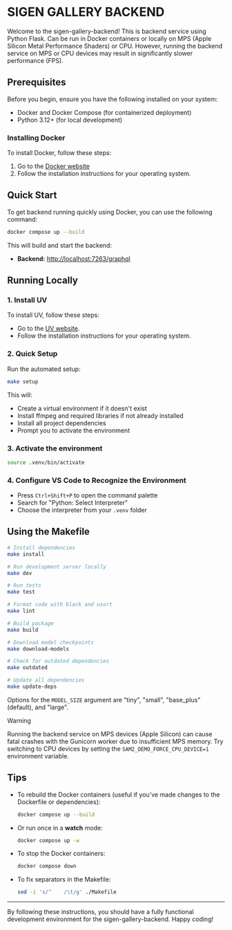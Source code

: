 # SIGEN GALLERY BACKEND

Welcome to the sigen-gallery-backend! This is backend service using Python Flask. Can be run in Docker containers or locally on MPS (Apple Silicon Metal Performance Shaders) or CPU. However, running the backend service on MPS or CPU devices may result in significantly slower performance (FPS).

## **Prerequisites**

Before you begin, ensure you have the following installed on your system:

- Docker and Docker Compose (for containerized deployment)
- Python 3.12+ (for local development)

### **Installing Docker**

To install Docker, follow these steps:

1. Go to the [Docker website](https://www.docker.com/get-started)
2. Follow the installation instructions for your operating system.

## **Quick Start**

To get backend running quickly using Docker, you can use the following command:

```bash
docker compose up --build
```

This will build and start the backend:

- **Backend:** [http://localhost:7263/graphql](http://localhost:7263/graphql)

## **Running Locally**

### 1. Install UV

To install UV, follow these steps:

- Go to the [UV website](https://docs.astral.sh/uv/getting-started/installation/).
- Follow the installation instructions for your operating system.

### 2. Quick Setup

Run the automated setup:

```bash
make setup
```

This will:

- Create a virtual environment if it doesn't exist
- Install ffmpeg and required libraries if not already installed
- Install all project dependencies
- Prompt you to activate the environment

### 3. Activate the environment

```bash
source .venv/bin/activate
```

### 4. Configure VS Code to Recognize the Environment

- Press `Ctrl+Shift+P` to open the command palette
- Search for "Python: Select Interpreter"
- Choose the interpreter from your `.venv` folder

## **Using the Makefile**

```bash
# Install dependencies
make install

# Run development server locally
make dev

# Run tests
make test

# Format code with black and usort
make lint

# Build package
make build

# Download model checkpoints
make download-models

# Check for outdated dependencies
make outdated

# Update all dependencies
make update-deps
```

Options for the `MODEL_SIZE` argument are "tiny", "small", "base_plus" (default), and "large".

> [!WARNING]
> Running the backend service on MPS devices (Apple Silicon) can cause fatal crashes with the Gunicorn worker due to insufficient MPS memory. Try switching to CPU devices by setting the `SAM2_DEMO_FORCE_CPU_DEVICE=1` environment variable.

## **Tips**

- To rebuild the Docker containers (useful if you've made changes to the Dockerfile or dependencies):

  ```bash
  docker compose up --build
  ```

- Or run once in a **watch** mode:

  ```bash
  docker compose up -w
  ```

- To stop the Docker containers:

  ```bash
  docker compose down
  ```

- To fix separators in the Makefile:

  ```bash
  sed -i 's/^    /\t/g' ./Makefile
  ```

---

By following these instructions, you should have a fully functional development environment for the sigen-gallery-backend. Happy coding!

